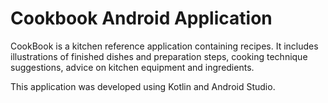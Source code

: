 # Cookbook Android Application

CookBook is a kitchen reference application containing recipes. 
It includes illustrations of finished dishes and preparation steps, cooking technique suggestions, advice on kitchen equipment and ingredients. 

This application was developed using Kotlin and Android Studio. 
